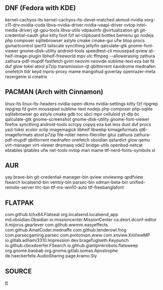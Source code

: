 
## DNF (Fedora with KDE)

kernel-cachyos-lts kernel-cachyos-lts-devel-matched
akmod-nvidia xorg-x11-drv-nvidia-cuda
libva-nvidia-driver nvidia-vaapi-driver nvtop
intel-media-driverj igt-gpu-tools
libva-utils vdpauinfo
@virtualization
git git-credential-oauth gitui
kitty foot fzf wl-clipboard
bottles
bemenu
go
nodejs
php composer sqlitebrowser
astyle
cmake cmake-gui
ufw
btop procs
gsmartcontrol
iperf3
tailscale
syncthing
jellyfin
qalculate-gtk
gnome-font-viewer
gnome-disk-utility
android-tools
speedtest-cli
mousepad
qview
qt-heif-image-plugin libheif-freeworld
mpv vlc
ffmpeg --allowerasing
zathura zathura-pdf-mupdf
fastfetch
gvim
neovim neovide
sublime-text
eza
bat
fd
duf
glow
tokei
atool p7zip
transmission-qt qbittorrent
navidrome
mednafen
onefetch
tldr
keyd
mpris-proxy
mame
mangohud goverlay
openrazer-meta razergenie
sl cmatrix

## PACMAN (Arch with Cinnamon)

linux-lts
linux-lts-headers
nvidia-open-dkms
nvidia-settings
kitty
fzf
ripgrep repgrep
fd
gvim
mousepad
sublime-text
nodejs
php composer php-sqlite
sqlitebrowser
go
astyle
cmake
gdb
tcc
sbcl
mpv
celluloid
yt-dlp
bc
qalculate-gtk
gnome-screenshot
gnome-disk-utility
gnome-font-viewer
firefox
syncthing
android-tools
scrcpy
copyq
eza
bat less
dust
duf
procs
yazi
tokei
xcolor
xclip
imagemagick libheif libwebp
kimageformats qt6-imageformats
atool p7zip
file-roller
nemo-fileroller
gitui
zathura zathura-pdf-mupdf
qbittorrent
mednafen
onefetch
obsidian
qstardict
glow
qemu virt-manager virt-viewer dnsmasq vde2 bridge-utils openbsd-netcat ebtables iptables
ufw
net-tools
nvtop
man
mame
ttf-nerd-fonts-symbols
sl

## AUR

yay
brave-bin
git-credential-manager-bin
qview
xnviewmp
qpdfview
fsearch
localsend-bin
ventoy-bin
parsec-bin
xdman-beta-bin
unified-remote-server
tlrc-bin
ttf-ms-win10-auto
ttf-freebanglafont

## FLATPAK

com.github.tchx84.Flatseal
org.localsend.localsend_app
md.obsidian.Obsidian
io.missioncenter.MissionCenter
ca.desrt.dconf-editor
it.mijorus.gearlever
com.github.wwmm.easyeffects
com.github.AmatCoder.mednaffe
com.github.tenderowl.frog
com.parsecgaming.parsec
com.protonvpn.www
com.xnview.XnViewMP
io.gitlab.adhami3310.Impression
dev.bragefuglseth.Keypunch
io.github.cboxdoerfer.FSearch
io.github.giantpinkrobots.flatsweep
org.gnome.baobab
org.gnome.gitlab.somas.Apostrophe
de.haeckerfelix.AudioSharing
page.kramo.Sly

## SOURCE

[tt](https://github.com/lemnos/tt)
